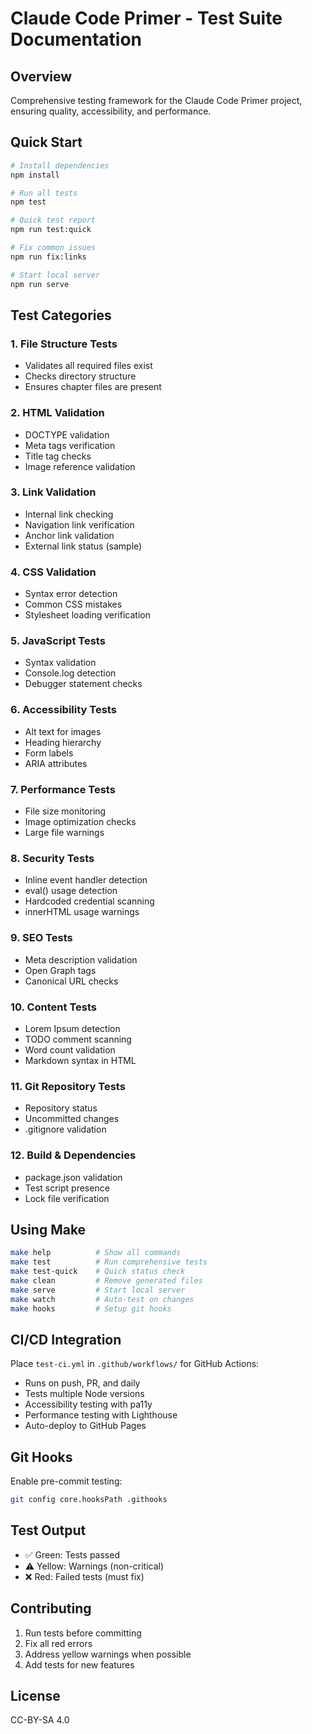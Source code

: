 # Claude Code Primer - Test Suite Documentation

## Overview
Comprehensive testing framework for the Claude Code Primer project, ensuring quality, accessibility, and performance.

## Quick Start

```bash
# Install dependencies
npm install

# Run all tests
npm test

# Quick test report
npm run test:quick

# Fix common issues
npm run fix:links

# Start local server
npm run serve
```

## Test Categories

### 1. File Structure Tests
- Validates all required files exist
- Checks directory structure
- Ensures chapter files are present

### 2. HTML Validation
- DOCTYPE validation
- Meta tags verification
- Title tag checks
- Image reference validation

### 3. Link Validation
- Internal link checking
- Navigation link verification
- Anchor link validation
- External link status (sample)

### 4. CSS Validation
- Syntax error detection
- Common CSS mistakes
- Stylesheet loading verification

### 5. JavaScript Tests
- Syntax validation
- Console.log detection
- Debugger statement checks

### 6. Accessibility Tests
- Alt text for images
- Heading hierarchy
- Form labels
- ARIA attributes

### 7. Performance Tests
- File size monitoring
- Image optimization checks
- Large file warnings

### 8. Security Tests
- Inline event handler detection
- eval() usage detection
- Hardcoded credential scanning
- innerHTML usage warnings

### 9. SEO Tests
- Meta description validation
- Open Graph tags
- Canonical URL checks

### 10. Content Tests
- Lorem Ipsum detection
- TODO comment scanning
- Word count validation
- Markdown syntax in HTML

### 11. Git Repository Tests
- Repository status
- Uncommitted changes
- .gitignore validation

### 12. Build & Dependencies
- package.json validation
- Test script presence
- Lock file verification

## Using Make

```bash
make help          # Show all commands
make test          # Run comprehensive tests
make test-quick    # Quick status check
make clean         # Remove generated files
make serve         # Start local server
make watch         # Auto-test on changes
make hooks         # Setup git hooks
```

## CI/CD Integration

Place `test-ci.yml` in `.github/workflows/` for GitHub Actions:
- Runs on push, PR, and daily
- Tests multiple Node versions
- Accessibility testing with pa11y
- Performance testing with Lighthouse
- Auto-deploy to GitHub Pages

## Git Hooks

Enable pre-commit testing:
```bash
git config core.hooksPath .githooks
```

## Test Output

- ✅ Green: Tests passed
- ⚠️ Yellow: Warnings (non-critical)
- ❌ Red: Failed tests (must fix)

## Contributing

1. Run tests before committing
2. Fix all red errors
3. Address yellow warnings when possible
4. Add tests for new features

## License

CC-BY-SA 4.0